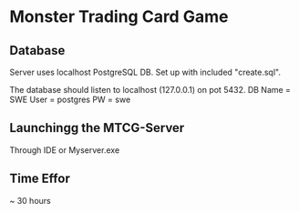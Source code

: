 # Monster Trading Card Game

## Database

Server uses localhost PostgreSQL DB. Set up with included "create.sql".

The database should listen to localhost (127.0.0.1) on pot 5432.
DB Name = SWE
User = postgres
PW = swe

## Launchingg the MTCG-Server

Through IDE or Myserver.exe

## Time Effor

~ 30 hours

